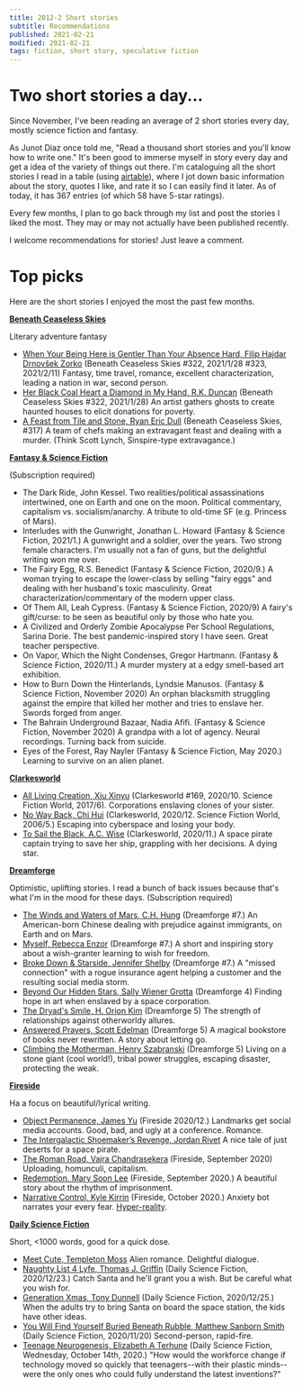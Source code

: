 ```yaml
---
title: 2012-2 Short stories
subtitle: Recommendations
published: 2021-02-21
modified: 2021-02-21
tags: fiction, short story, speculative fiction
---
```


# Two short stories a day...

Since November, I've been reading an average of 2 short stories every day, mostly science fiction and fantasy. 

As Junot Diaz once told me, "Read a thousand short stories and you'll know how to write one." It's been good to immerse myself in story every day and get a idea of the variety of things out there. I'm cataloguing all the short stories I read in a table (using [airtable](https://airtable.com/)), where I jot down basic information about the story, quotes I like, and rate it so I can easily find it later. As of today, it has 367 entries (of which 58 have 5-star ratings).

Every few months, I plan to go back through my list and post the stories I liked the most. They may or may not actually have been published recently.

I welcome recommendations for stories! Just leave a comment.

# Top picks

Here are the short stories I enjoyed the most the past few months. 

**[Beneath Ceaseless Skies](http://www.beneath-ceaseless-skies.com/)**

Literary adventure fantasy

* [When Your Being Here is Gentler Than Your Absence Hard, Filip Hajdar Drnovšek Zorko](http://www.beneath-ceaseless-skies.com/stories/when-your-being-here-is-gentler-than-your-absence-hard/) (Beneath Ceaseless Skies #322, 2021/1/28 #323, 2021/2/11) Fantasy, time travel, romance, excellent characterization, leading a nation in war, second person.
* [Her Black Coal Heart a Diamond in My Hand, R.K. Duncan](http://www.beneath-ceaseless-skies.com/stories/her-black-coal-heart-a-diamond-in-my-hand/) (Beneath Ceaseless Skies #322, 2021/1/28) An artist gathers ghosts to create haunted houses to elicit donations for poverty.
* [A Feast from Tile and Stone, Ryan Eric Dull](http://www.beneath-ceaseless-skies.com/stories/a-feast-from-tile-and-stone/) (Beneath Ceaseless Skies, #317) A team of chefs making an extravagant feast and dealing with a murder. (Think Scott Lynch, Sinspire-type extravagance.)

**[Fantasy & Science Fiction](https://www.sfsite.com/fsf/)**

(Subscription required)

* The Dark Ride, John Kessel. Two realities/political assassinations intertwined, one on Earth and one on the moon. Political commentary, capitalism vs. socialism/anarchy. A tribute to old-time SF (e.g. Princess of Mars).
* Interludes with the Gunwright, Jonathan L. Howard (Fantasy & Science Fiction, 2021/1.) A gunwright and a soldier, over the years. Two strong female characters. I'm usually not a fan of guns, but the delightful writing won me over.
* The Fairy Egg, R.S. Benedict (Fantasy & Science Fiction, 2020/9.) A woman trying to escape the lower-class by selling "fairy eggs" and dealing with her husband's toxic masculinity. Great characterization/commentary of the modern upper class.
* Of Them All, Leah Cypress. (Fantasy & Science Fiction, 2020/9) A fairy's gift/curse: to be seen as beautiful only by those who hate you.
* A Civilized and Orderly Zombie Apocalypse Per School Regulations, Sarina Dorie. The best pandemic-inspired story I have seen. Great teacher perspective.
* On Vapor, Which the Night Condenses, Gregor Hartmann. (Fantasy & Science Fiction, 2020/11.) A murder mystery at a edgy smell-based art exhibition.
* How to Burn Down the Hinterlands, Lyndsie Manusos. (Fantasy & Science Fiction, November 2020) An orphan blacksmith struggling against the empire that killed her mother and tries to enslave her. Swords forged from anger.
* The Bahrain Underground Bazaar, Nadia Afifi. (Fantasy & Science Fiction, November 2020) A grandpa with a lot of agency. Neural recordings. Turning back from suicide.
* Eyes of the Forest, Ray Nayler (Fantasy & Science Fiction, May 2020.) Learning to survive on an alien planet.

**[Clarkesworld](http://clarkesworldmagazine.com/)**

* [All Living Creation, Xiu Xinyu](http://clarkesworldmagazine.com/xiu_10_20/) (Clarkesworld #169, 2020/10. Science Fiction World, 2017/6). Corporations enslaving clones of your sister.
* [No Way Back, Chi Hui](http://clarkesworldmagazine.com/chi_12_20/) (Clarkesworld, 2020/12. Science Fiction World, 2006/5.) Escaping into cyberspace and losing your body.
* [To Sail the Black, A.C. Wise](http://clarkesworldmagazine.com/wise_11_20/) (Clarkesworld, 2020/11.) A space pirate captain trying to save her ship, grappling with her decisions. A dying star.


**[Dreamforge](https://dreamforgemagazine.com/)**

Optimistic, uplifting stories. I read a bunch of back issues because that's what I'm in the mood for these days. (Subscription required)

* [The Winds and Waters of Mars, C.H. Hung](https://dreamforge.mywebportal.app/dreamforge/stories/show/the-winds-and-waters-of-mars-c-h-hung) (Dreamforge #7.) An American-born Chinese dealing with prejudice against immigrants, on Earth and on Mars.
* [Myself, Rebecca Enzor](https://dreamforge.mywebportal.app/dreamforge/stories/show/myself-rebecca-enzor) (Dreamforge #7.) A short and inspiring story about a wish-granter learning to wish for freedom.
* [Broke Down & Starside, Jennifer Shelby](https://dreamforge.mywebportal.app/dreamforge/stories/show/broke-down-and-starside-jennifer-shelby) (Dreamforge #7.) A "missed connection" with a rogue insurance agent helping a customer and the resulting social media storm.
* [Beyond Our Hidden Stars, Sally Wiener Grotta](https://dreamforge.mywebportal.app/dreamforge/stories/show/beyond-our-hidden-stars-sally-wiener-grotta) (Dreamforge 4) Finding hope in art when enslaved by a space corporation.
* [The Dryad's Smile, H. Orion Kim](https://dreamforge.mywebportal.app/dreamforge/stories/show/the-dryads-smile-h-orion-kim) (Dreamforge 5) The strength of relationships against otherworldy allures.
* [Answered Prayers, Scott Edelman](https://dreamforge.mywebportal.app/dreamforge/stories/show/answered-prayers-scott-edelman) (Dreamforge 5) A magical bookstore of books never rewritten. A story about letting go.
* [Climbing the Motherman, Henry Szabranski](https://dreamforge.mywebportal.app/dreamforge/stories/show/climbing-the-motherman-henry-szabranski) (Dreamforge 5) Living on a stone giant (cool world!), tribal power struggles, escaping disaster, protecting the weak.


**[Fireside](https://firesidefiction.com/)**

Ha a focus on beautiful/lyrical writing.

* [Object Permanence, James Yu](https://firesidefiction.com/object-permanence) (Fireside 2020/12.) Landmarks get social media accounts. Good, bad, and ugly at a conference. Romance.
* [The Intergalactic Shoemaker’s Revenge, Jordan Rivet](https://firesidefiction.com/the-intergalactic-shoemakers-revenge) A nice tale of just deserts for a space pirate.
* [The Roman Road, Vajra Chandrasekera](https://firesidefiction.com/the-roman-road) (Fireside, September 2020) Uploading, homunculi, capitalism.
* [Redemption, Mary Soon Lee](https://firesidefiction.com/redemption) (Fireside, September 2020.) A beautiful story about the rhythm of imprisonment.
* [Narrative Control, Kyle Kirrin](https://firesidefiction.com/narrative-control) (Fireside, October 2020.) Anxiety bot narrates your every fear. [Hyper-reality](https://www.youtube.com/watch?v=YJg02ivYzSs&feature=emb_logo).


**[Daily Science Fiction](https://dailysciencefiction.com/)**

Short, <1000 words, good for a quick dose.

* [Meet Cute, Templeton Moss](http://dailysciencefiction.com/science-fiction/aliens/templeton-moss/meet-cute_Science_Fiction) Alien romance. Delightful dialogue.
* [Naughty List 4 Lyfe, Thomas J. Griffin](http://dailysciencefiction.com/fantasy/modern-fantasy/thomas-j-griffin/naughty-list-4-lyfe) (Daily Science Fiction, 2020/12/23.) Catch Santa and he'll grant you a wish. But be careful what you wish for.
* [Generation Xmas, Tony Dunnell](http://dailysciencefiction.com/science-fiction/space-travel/tony-dunnell/generation-xmas) (Daily Science Fiction, 2020/12/25.) When the adults try to bring Santa on board the space station, the kids have other ideas.
* [You Will Find Yourself Buried Beneath Rubble, Matthew Sanborn Smith](https://dailysciencefiction.com/science-fiction/future-societies/matthew-sanborn-smith/you-will-find-yourself-buried-beneath-rubble)  (Daily Science Fiction, 2020/11/20) Second-person, rapid-fire.
* [Teenage Neurogenesis, Elizabeth A Terhune](https://dailysciencefiction.com/science-fiction/future-societies/elizabeth-a-terhune/teenage-neurogenesis) (Daily Science Fiction, Wednesday, October 14th, 2020.) "How would the workforce change if technology moved so quickly that teenagers--with their plastic minds--were the only ones who could fully understand the latest inventions?"